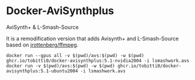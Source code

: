 # Docker-AviSynthplus
AviSynth+ &amp; L-Smash-Source

It is a remodification version that adds Avisynth+ and L-Smash-Source based on [jrottenberg/ffmpeg][0].

`docker run --gpus all -v $(pwd)/avs:$(pwd) -w $(pwd) ghcr.io/tobitti0/docker-avisynthplus:5.1-nvidia2004 -i lsmashwork.avs`  
`docker run -v $(pwd)/avs:$(pwd) -w $(pwd) ghcr.io/tobitti0/docker-avisynthplus:5.1-ubuntu2004 -i lsmashwork.avs`  

[0]:https://github.com/jrottenberg/ffmpeg
